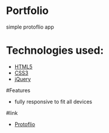# Portfolio
simple protoflio app 
# Technologies used:

- [HTML5](/build/movies.md)
- [CSS3](/build/documentary.md)
- [jQuery](/build/tv_series.md)

#Features
- fully responsive to fit all devices

#link
* [Protoflio](https://suspicious-edison-12279b.netlify.app/)
